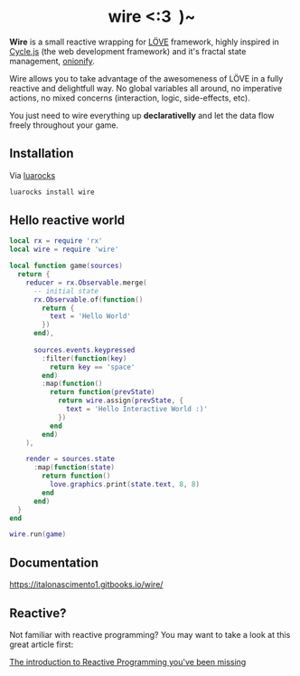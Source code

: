<h1 align="center">
wire <:3&nbsp&nbsp)~
</h1>

**Wire** is a small reactive wrapping for [LÖVE](https://love2d.org/) framework,
highly inspired in [Cycle.js](http://cycle.js.org) (the web development framework) and it's fractal state
management, [onionify](https://github.com/staltz/cycle-onionify).

Wire allows you to take advantage of the awesomeness of LÖVE in a fully
reactive and delightfull way. No global variables all around, no imperative
actions, no mixed concerns (interaction, logic, side-effects, etc).

You just need to wire everything up **declarativelly** and let the data flow
freely throughout your game.


## Installation

Via [luarocks](https://luarocks.org/)

```sh
luarocks install wire
```

## Hello reactive world

```lua
local rx = require 'rx'
local wire = require 'wire'

local function game(sources)
  return {
    reducer = rx.Observable.merge(
      -- initial state
      rx.Observable.of(function()
        return {
          text = 'Hello World'
        })
      end),
      
      sources.events.keypressed
        :filter(function(key)
          return key == 'space'
        end)
        :map(function()
          return function(prevState)
            return wire.assign(prevState, {
              text = 'Hello Interactive World :)'
            })
          end
        end)
    ),

    render = sources.state
      :map(function(state)
        return function()
          love.graphics.print(state.text, 8, 8)
        end
      end)
  }
end

wire.run(game)
```

## Documentation

https://italonascimento1.gitbooks.io/wire/


## Reactive?

Not familiar with reactive programming? You may want to take a look at this
great article first:

[The introduction to Reactive Programming you've been
missing](https://gist.github.com/staltz/868e7e9bc2a7b8c1f754)
